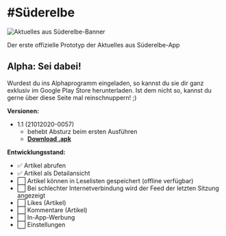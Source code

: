# #Süderelbe
![Aktuelles aus Süderelbe-Banner](https://lh3.googleusercontent.com/lw24WmWONqyKCLO2XE-WDddQ3qhJJ_Rp8AAKqhmXq0OKDzmyH-_8ZZ7iYC9QlLDHtw)

Der erste offizielle Prototyp der Aktuelles aus Süderelbe-App

## Alpha: Sei dabei!

Wurdest du ins Alphaprogramm eingeladen, so kannst du sie dir ganz exklusiv im Google Play Store herunterladen. Ist dem nicht so, kannst du gerne über diese Seite mal reinschnuppern! ;)

**Versionen:**
* 1.1 (21012020-0057)
  * behebt Absturz beim ersten Ausführen
  * [**Download .apk**](https://github.com/AleXoTroN/aktuellesaussuederelbe/raw/master/APKs/app-release.apk)

**Entwicklungsstand:**
- :white_check_mark: Artikel abrufen
- :white_check_mark: Artikel als Detailansicht
- :white_large_square: Artikel können in Leselisten gespeichert (offline verfügbar)
- :white_large_square: Bei schlechter Internetverbindung wird der Feed der letzten Sitzung angezeigt
- :white_large_square: Likes (Artikel)
- :white_large_square: Kommentare (Artikel)
- :white_large_square: In-App-Werbung
- :white_large_square: Einstellungen
